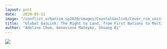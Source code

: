 ```yaml
---
layout: post
date:   2020-05-11
image: "/conflict_urbanism_sp2020/images/CoastalGaslink/Cover_rcm_unistoten.jpg"
title:  "Global GasLink: The Right to Land, from First Nations to Multinational Corporations"
author: "Adeline Chum, Genevieve Mateyko, Shuang Bi"
---
```


[<img src="/conflict_urbanism_sp2020/images/CoastalGaslink/Cover.jpg" onmouseover="this.src='/conflict_urbanism_sp2020/images/CoastalGaslink/CoverButton.jpg'" onmouseout="this.src='/conflict_urbanism_sp2020/images/CoastalGaslink/Cover.jpg'">](https://globalgaslink-bichummateyko.herokuapp.com/CoastalGaslink.html)

